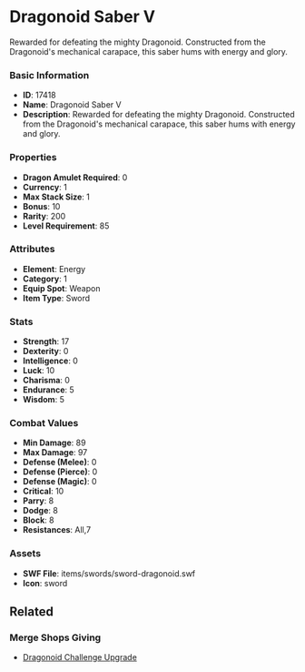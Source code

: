 # Dragonoid Saber V

Rewarded for defeating the mighty Dragonoid. Constructed from the Dragonoid's mechanical carapace, this saber hums with energy and glory.

### Basic Information

- **ID**: 17418
- **Name**: Dragonoid Saber V
- **Description**: Rewarded for defeating the mighty Dragonoid. Constructed from the Dragonoid&#039;s mechanical carapace, this saber hums with energy and glory.

### Properties

- **Dragon Amulet Required**: 0
- **Currency**: 1
- **Max Stack Size**: 1
- **Bonus**: 10
- **Rarity**: 200
- **Level Requirement**: 85

### Attributes

- **Element**: Energy
- **Category**: 1
- **Equip Spot**: Weapon
- **Item Type**: Sword

### Stats

- **Strength**: 17
- **Dexterity**: 0
- **Intelligence**: 0
- **Luck**: 10
- **Charisma**: 0
- **Endurance**: 5
- **Wisdom**: 5

### Combat Values

- **Min Damage**: 89
- **Max Damage**: 97
- **Defense (Melee)**: 0
- **Defense (Pierce)**: 0
- **Defense (Magic)**: 0
- **Critical**: 10
- **Parry**: 8
- **Dodge**: 8
- **Block**: 8
- **Resistances**: All,7

### Assets

- **SWF File**: items/swords/sword-dragonoid.swf
- **Icon**: sword

## Related

### Merge Shops Giving

- [Dragonoid Challenge Upgrade](../merge-shops/275-dragonoid-challenge-upgrade.md)

